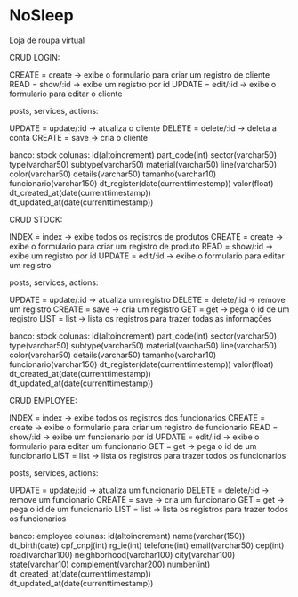# NoSleep
Loja de roupa virtual

CRUD LOGIN:

CREATE = create   -> exibe o formulario para criar um registro de cliente
READ   = show/:id -> exibe um registro por id
UPDATE = edit/:id -> exibe o formulario para editar o cliente

posts, services, actions:

UPDATE = update/:id -> atualiza o cliente
DELETE = delete/:id -> deleta a conta
CREATE = save       -> cria o cliente

banco: stock
colunas:
id(altoincrement)
part_code(int)
sector(varchar50)
type(varchar50)
subtype(varchar50)
material(varchar50)
line(varchar50)
color(varchar50)
details(varchar50)
tamanho(varchar10)
funcionario(varchar150)
dt_register(date(currenttimestemp))
valor(float)
dt_created_at(date(currenttimestamp))
dt_updated_at(date(currenttimestamp))

CRUD STOCK:

INDEX  = index    -> exibe todos os registros de produtos
CREATE = create   -> exibe o formulario para criar um registro de produto
READ   = show/:id -> exibe um registro por id
UPDATE = edit/:id -> exibe o formulario para editar um registro

posts, services, actions:

UPDATE = update/:id -> atualiza um registro
DELETE = delete/:id -> remove um registro
CREATE = save       -> cria um registro
GET    = get        -> pega o id de um registro
LIST   = list       -> lista os registros para trazer todas as informações

banco: stock
colunas:
id(altoincrement)
part_code(int)
sector(varchar50)
type(varchar50)
subtype(varchar50)
material(varchar50)
line(varchar50)
color(varchar50)
details(varchar50)
tamanho(varchar10)
funcionario(varchar150)
dt_register(date(currenttimestemp))
valor(float)
dt_created_at(date(currenttimestamp))
dt_updated_at(date(currenttimestamp))

CRUD EMPLOYEE:

INDEX  = index    -> exibe todos os registros dos funcionarios
CREATE = create   -> exibe o formulario para criar um registro de funcionario
READ   = show/:id -> exibe um funcionario por id
UPDATE = edit/:id -> exibe o formulario para editar um funcionario
GET    = get      -> pega o id de um funcionario
LIST   = list     -> lista os registros para trazer todos os funcionarios

posts, services, actions:

UPDATE = update/:id -> atualiza um funcionario
DELETE = delete/:id -> remove um funcionario
CREATE = save       -> cria um funcionario
GET    = get        -> pega o id de um funcionario
LIST   = list       -> lista os registros para trazer todos os funcionarios

banco: employee
colunas:
id(altoincrement)
name(varchar(150))
dt_birth(date)
cpf_cnpj(int)
rg_ie(int)
telefone(int)
email(varchar50)
cep(int)
road(varchar100)
neighborhood(varchar100)
city(varchar100)
state(varchar10)
complement(varchar200)
number(int)
dt_created_at(date(currenttimestamp))
dt_updated_at(date(currenttimestamp))